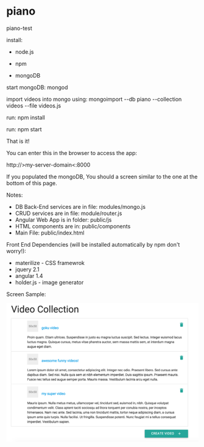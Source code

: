 # piano
piano-test

install:

- node.js

- npm 

- mongoDB

start mongoDB: mongod

import videos into mongo using: mongoimport --db piano --collection videos --file videos.js

run: npm install

run: npm start

That is it!

You can enter this in the browser to access the app:

http://&gt;my-server-domain&lt;:8000

If you populated the mongoDB, You should a  screen similar to the one at the bottom of this page.

Notes:

- DB Back-End services are in file: modules/mongo.js
- CRUD services are in file: module/router.js
- Angular Web App is in folder: public/js
- HTML components are in: public/components
- Main File: public/index.html

Front End Dependencies (will be installed automatically by npm don't worry!):

- materilize - CSS framewrok
- jquery 2.1
- angular 1.4
- holder.js - image generator

Screen Sample:

![sample screen](https://github.com/ernestlv/piano/blob/master/screens/piano-video-list.png)
